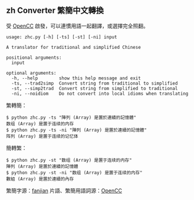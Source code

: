 ## zh Converter 繁簡中文轉換

受 [OpenCC](https://github.com/BYVoid/OpenCC) 啟發，可以連慣用語一起翻譯，或選擇完全照翻。

```
usage: zhc.py [-h] [-ts] [-st] [-ni] input

A translator for traditional and simplified Chinese

positional arguments:
  input

optional arguments:
  -h, --help        show this help message and exit
  -ts, --trad2simp  Convert string from traditional to simplified
  -st, --simp2trad  Convert string from simplified to traditional
  -ni, --noidiom    Do not convert into local idioms when translating
```

繁轉簡：

```
$ python zhc.py -ts "陣列 (Array) 是置於連續的記憶體"
数组 (Array) 是置于连续的内存
$ python zhc.py -ts -ni "陣列 (Array) 是置於連續的記憶體"
阵列 (Array) 是置于连续的记忆体
```

簡轉繁：

```
$ python zhc.py -st "数组 (Array) 是置于连续的内存"
陣列 (Array) 是置於連續的記憶體
$ python zhc.py -st -ni "数组 (Array) 是置于连续的内存"
數組 (Array) 是置於連續的內存
```

繁簡字源：[fanjian](https://github.com/kfcd/fanjian)
片語、繁簡用語詞源：[OpenCC](https://github.com/BYVoid/OpenCC)